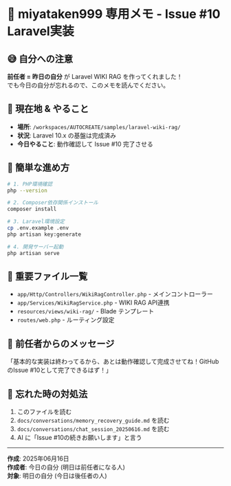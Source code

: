# 🧠 miyataken999 専用メモ - Issue #10 Laravel実装

## 😅 **自分への注意**
**前任者 = 昨日の自分** が Laravel WIKI RAG を作ってくれました！  
でも今日の自分が忘れるので、このメモを読んでください。

## 📍 **現在地 & やること**
- **場所**: `/workspaces/AUTOCREATE/samples/laravel-wiki-rag/`
- **状況**: Laravel 10.x の基盤は完成済み
- **今日やること**: 動作確認して Issue #10 完了させる

## 🎯 **簡単な進め方**
```bash
# 1. PHP環境確認
php --version

# 2. Composer依存関係インストール
composer install

# 3. Laravel環境設定
cp .env.example .env
php artisan key:generate

# 4. 開発サーバー起動
php artisan serve
```

## 📝 **重要ファイル一覧**
- `app/Http/Controllers/WikiRagController.php` - メインコントローラー
- `app/Services/WikiRagService.php` - WIKI RAG API連携
- `resources/views/wiki-rag/` - Blade テンプレート
- `routes/web.php` - ルーティング設定

## 🤝 **前任者からのメッセージ**
「基本的な実装は終わってるから、あとは動作確認して完成させてね！GitHubのIssue #10として完了できるはず！」

## 🚨 **忘れた時の対処法**
1. このファイルを読む
2. `docs/conversations/memory_recovery_guide.md` を読む
3. `docs/conversations/chat_session_20250616.md` を読む
4. AI に「Issue #10の続きお願いします」と言う

---
**作成**: 2025年06月16日  
**作成者**: 今日の自分 (明日は前任者になる人)  
**対象**: 明日の自分 (今日は後任者の人)
